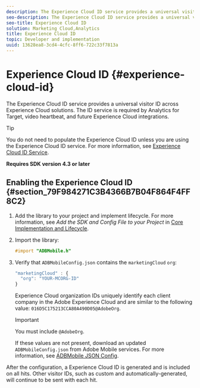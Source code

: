 ```yaml
---
description: The Experience Cloud ID service provides a universal visitor ID across Experience Cloud solutions. The ID service is required by Analytics for Target, video heartbeat, and future Experience Cloud integrations.
seo-description: The Experience Cloud ID service provides a universal visitor ID across Experience Cloud solutions. The ID service is required by Analytics for Target, video heartbeat, and future Experience Cloud integrations.
seo-title: Experience Cloud ID
solution: Marketing Cloud,Analytics
title: Experience Cloud ID
topic: Developer and implementation
uuid: 13628ea8-3cd4-4cfc-8ff6-722c33f7813a
---
```


# Experience Cloud ID {#experience-cloud-id}

The Experience Cloud ID service provides a universal visitor ID across Experience Cloud solutions. The ID service is required by Analytics for Target, video heartbeat, and future Experience Cloud integrations.

>[!TIP]
>
>You do not need to populate the Experience Cloud ID unless you are using the Experience Cloud ID service. For more information, see [Experience Cloud ID Service](https://marketing.adobe.com/resources/help/en_US/mcvid/).

**Requires SDK version 4.3 or later**

## Enabling the Experience Cloud ID {#section_79F984271C3B4366B7B04F864F4FF8C2}

1. Add the library to your project and implement lifecycle. 
   For more information, see *Add the SDK and Config File to your Project* in [Core Implementation and Lifecycle](/help/ios/getting-started/dev-qs.md). 
1. Import the library: 

   ```objective-c
   #import "ADBMobile.h"
   ```

1. Verify that `ADBMobileConfig.json` contains the `marketingCloud` `org`: 

   ```js
   "marketingCloud" : { 
     "org": "YOUR-MCORG-ID" 
   }
   ```

   Experience Cloud organization IDs uniquely identify each client company in the Adobe Experience Cloud and are similar to the following value: `016D5C175213CCA80A490D05@AdobeOrg`.

   >[!IMPORTANT]
   >
   >You must include `@AdobeOrg`.

   If these values are not present, download an updated `ADBMobileConfig.json` from Adobe Mobile services. For more information, see [ADBMobile JSON Config](/help/ios/getting-started/requirements.md).

After the configuration, a Experience Cloud ID is generated and is included on all hits. Other visitor IDs, such as custom and automatically-generated, will continue to be sent with each hit. 
